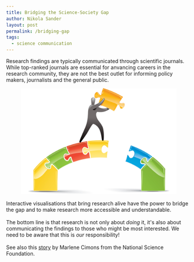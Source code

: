 ```yaml
---
title: Bridging the Science-Society Gap
author: Nikola Sander
layout: post
permalink: /bridging-gap
tags:
  - science communication
---
```

Research findings are typically communicated through scientific journals. While top-ranked journals are essential for anvancing careers in the research community, they are not the best outlet for informing policy makers, journalists and the general public.

<figure>
    <a href="/images/bridging_gap.jpg"><img src="/images/bridging_gap.jpg"></a>
</figure>

Interactive visualisations that bring research alive have the power to bridge the gap and to make research more accessible and understandable.
<br>
<br>
The bottom line is that research is not only about *doing* it, it's also about communicating the findings to those who might be most interested. We need to be aware that this is *our* responsibility!
<br>
<br>
See also this [story][1] by Marlene Cimons from the National Science Foundation. 

 [1]: http://www.livescience.com/14779-bridging-gap-scientists-public.html